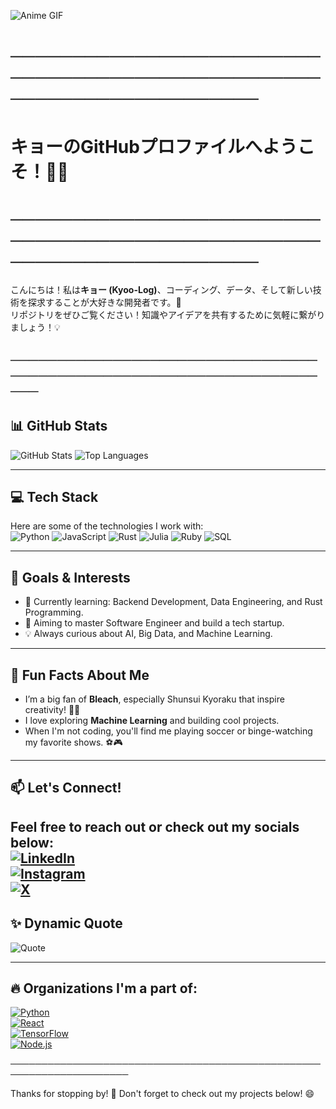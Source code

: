 ![Anime GIF](https://media1.tenor.com/m/QXofQ7M8os4AAAAd/shunsui-kyoraku.gif)

# ──────────────────────────────────────────────────────────────────────
#                         キョーのGitHubプロファイルへようこそ！🚀✨
# ──────────────────────────────────────────────────────────────────────

こんにちは！私は**キョー (Kyoo-Log)**、コーディング、データ、そして新しい技術を探求することが大好きな開発者です。🌟  
リポジトリをぜひご覧ください！知識やアイデアを共有するために気軽に繋がりましょう！💡

─────────────────────────────────────────────────────────────────────
---

## 📊 GitHub Stats
![GitHub Stats](https://github-readme-stats.vercel.app/api?username=kyoo-log&show_icons=true&theme=tokyonight)
![Top Languages](https://github-readme-stats.vercel.app/api/top-langs/?username=kyoo-log&layout=compact&theme=tokyonight)

---

## 💻 Tech Stack
Here are some of the technologies I work with:  
![Python](https://img.shields.io/badge/Python-3776AB?style=for-the-badge&logo=python&logoColor=white)
![JavaScript](https://img.shields.io/badge/JavaScript-F7DF1E?style=for-the-badge&logo=javascript&logoColor=black)
![Rust](https://img.shields.io/badge/Rust-000000?style=for-the-badge&logo=rust&logoColor=white)
![Julia](https://img.shields.io/badge/Julia-9558B2?style=for-the-badge&logo=julia&logoColor=white)
![Ruby](https://img.shields.io/badge/Ruby-CC342D?style=for-the-badge&logo=ruby&logoColor=white)
![SQL](https://img.shields.io/badge/SQL-003B57?style=for-the-badge&logo=postgresql&logoColor=white)

---

## 🎯 Goals & Interests
- 🌱 Currently learning: Backend Development, Data Engineering, and Rust Programming.
- 🚀 Aiming to master Software Engineer and build a tech startup.
- 💡 Always curious about AI, Big Data, and Machine Learning.

---

## 🌟 Fun Facts About Me
- I’m a big fan of **Bleach**, especially Shunsui Kyoraku that inspire creativity! 🎥✨
- I love exploring **Machine Learning** and building cool projects.
- When I'm not coding, you'll find me playing soccer or binge-watching my favorite shows. ⚽🎮

---

## 📫 Let's Connect!
Feel free to reach out or check out my socials below:  
[![LinkedIn](https://img.shields.io/badge/LinkedIn-0077B5?style=for-the-badge&logo=linkedin&logoColor=white)](https://linkedin.com/in/movahmi)  
[![Instagram](https://img.shields.io/badge/Instagram-E4405F?style=for-the-badge&logo=instagram&logoColor=white)](https://instagram.com/movahmi)  
[![X](https://img.shields.io/badge/X-000000?style=for-the-badge&logo=x&logoColor=white)](https://x.com/kyo91_)
---

## ✨ Dynamic Quote
![Quote](https://quotes-github-readme.vercel.app/api?type=horizontal&theme=radical)

---
## 🔥 Organizations I'm a part of:

[![Python](https://img.shields.io/badge/Organization-Python-3776AB?style=for-the-badge&logo=python&logoColor=white)](https://github.com/python/cpython)  
[![React](https://img.shields.io/badge/Organization-React-61DAFB?style=for-the-badge&logo=react&logoColor=black)](https://github.com/facebook/react)  
[![TensorFlow](https://img.shields.io/badge/Organization-TensorFlow-FF6F00?style=for-the-badge&logo=tensorflow&logoColor=white)](https://github.com/tensorflow/tensorflow)  
[![Node.js](https://img.shields.io/badge/Organization-Node.js-339933?style=for-the-badge&logo=node.js&logoColor=white)](https://github.com/nodejs/node)

─────────────────────────────────────────────────────────────────────


Thanks for stopping by! 🌟 Don't forget to check out my projects below! 😄
